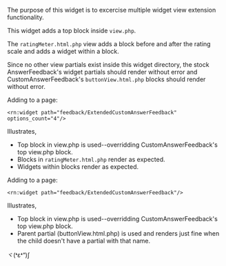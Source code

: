 The purpose of this widget is to excercise multiple widget view extension functionality.

This widget adds a top block inside `view.php`.

The `ratingMeter.html.php` view adds a block before and after the rating scale and adds a widget within a block.

Since no other view partials exist inside this widget directory, the stock AnswerFeedback's widget partials should render without error and CustomAnswerFeedback's `buttonView.html.php` blocks should render without error.

Adding to a page:

    <rn:widget path="feedback/ExtendedCustomAnswerFeedback" options_count="4"/>

Illustrates,

- Top block in view.php is used--overridding CustomAnswerFeedback's top view.php block.
- Blocks in `ratingMeter.html.php` render as expected.
- Widgets within blocks render as expected.

Adding to a page:

    <rn:widget path="feedback/ExtendedCustomAnswerFeedback"/>

Illustrates,

- Top block in view.php is used--overridding CustomAnswerFeedback's top view.php block.
- Parent partial (buttonView.html.php) is used and renders just fine when the child doesn't have a partial with that name.



ヾ(❛ε❛“)ʃ

